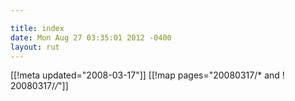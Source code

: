 ```yaml
---

title: index
date: Mon Aug 27 03:35:01 2012 -0400
layout: rut
---
```


[[!meta updated="2008-03-17"]]
[[!map pages="20080317/* and ! 20080317/*/*"]]
